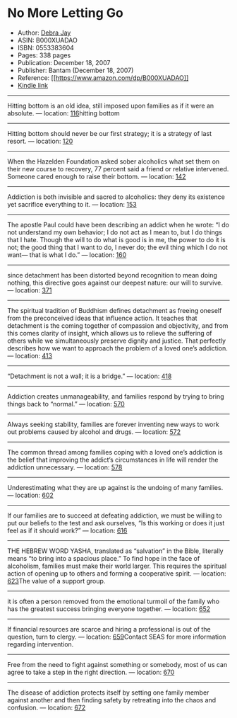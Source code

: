 # No More Letting Go

* Author: [Debra Jay](https://www.amazon.com/Debra-Jay/e/B001ILMBS4/ref=dp_byline_cont_ebooks_1)
* ASIN: B000XUADAO
* ISBN: 0553383604
* Pages: 338 pages
* Publication: December 18, 2007
* Publisher: Bantam (December 18, 2007)
* Reference: [[https://www.amazon.com/dp/B000XUADAO]]
* [Kindle link](kindle://book?action=open&asin=B000XUADAO)


---
Hitting bottom is an old idea, still imposed upon families as if it were an absolute. — location: [116](kindle://book?action=open&asin=B000XUADAO&location=116)hitting bottom

---
Hitting bottom should never be our first strategy; it is a strategy of last resort. — location: [120](kindle://book?action=open&asin=B000XUADAO&location=120)

---
When the Hazelden Foundation asked sober alcoholics what set them on their new course to recovery, 77 percent said a friend or relative intervened. Someone cared enough to raise their bottom. — location: [142](kindle://book?action=open&asin=B000XUADAO&location=142)

---
Addiction is both invisible and sacred to alcoholics: they deny its existence yet sacrifice everything to it. — location: [153](kindle://book?action=open&asin=B000XUADAO&location=153)

---
The apostle Paul could have been describing an addict when he wrote: “I do not understand my own behavior; I do not act as I mean to, but I do things that I hate. Though the will to do what is good is in me, the power to do it is not; the good thing that I want to do, I never do; the evil thing which I do not want— that is what I do.” — location: [160](kindle://book?action=open&asin=B000XUADAO&location=160)

---
since detachment has been distorted beyond recognition to mean doing nothing, this directive goes against our deepest nature: our will to survive. — location: [371](kindle://book?action=open&asin=B000XUADAO&location=371)

---
The spiritual tradition of Buddhism defines detachment as freeing oneself from the preconceived ideas that influence action. It teaches that detachment is the coming together of compassion and objectivity, and from this comes clarity of insight, which allows us to relieve the suffering of others while we simultaneously preserve dignity and justice. That perfectly describes how we want to approach the problem of a loved one’s addiction. — location: [413](kindle://book?action=open&asin=B000XUADAO&location=413)

---
“Detachment is not a wall; it is a bridge.” — location: [418](kindle://book?action=open&asin=B000XUADAO&location=418)

---
Addiction creates unmanageability, and families respond by trying to bring things back to “normal.” — location: [570](kindle://book?action=open&asin=B000XUADAO&location=570)

---
Always seeking stability, families are forever inventing new ways to work out problems caused by alcohol and drugs. — location: [572](kindle://book?action=open&asin=B000XUADAO&location=572)

---
The common thread among families coping with a loved one’s addiction is the belief that improving the addict’s circumstances in life will render the addiction unnecessary. — location: [578](kindle://book?action=open&asin=B000XUADAO&location=578)

---
Underestimating what they are up against is the undoing of many families. — location: [602](kindle://book?action=open&asin=B000XUADAO&location=602)

---
If our families are to succeed at defeating addiction, we must be willing to put our beliefs to the test and ask ourselves, “Is this working or does it just feel as if it should work?” — location: [616](kindle://book?action=open&asin=B000XUADAO&location=616)

---
THE HEBREW WORD YASHA, translated as “salvation” in the Bible, literally means “to bring into a spacious place.” To find hope in the face of alcoholism, families must make their world larger. This requires the spiritual action of opening up to others and forming a cooperative spirit. — location: [623](kindle://book?action=open&asin=B000XUADAO&location=623)The value of a support group.

---
it is often a person removed from the emotional turmoil of the family who has the greatest success bringing everyone together. — location: [652](kindle://book?action=open&asin=B000XUADAO&location=652)

---
If financial resources are scarce and hiring a professional is out of the question, turn to clergy. — location: [659](kindle://book?action=open&asin=B000XUADAO&location=659)Contact SEAS for more information regarding intervention.

---
Free from the need to fight against something or somebody, most of us can agree to take a step in the right direction. — location: [670](kindle://book?action=open&asin=B000XUADAO&location=670)

---
The disease of addiction protects itself by setting one family member against another and then finding safety by retreating into the chaos and confusion. — location: [672](kindle://book?action=open&asin=B000XUADAO&location=672)

